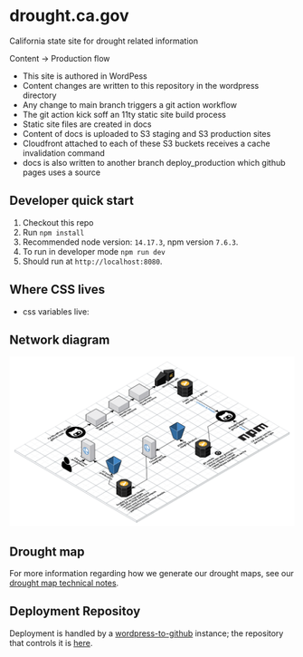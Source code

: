 # drought.ca.gov

California state site for drought related information

Content -> Production flow

- This site is authored in WordPess
- Content changes are written to this repository in the wordpress directory
- Any change to main branch triggers a git action workflow
- The git action kick soff an 11ty static site build process
- Static site files are created in docs
- Content of docs is uploaded to S3 staging and S3 production sites
- Cloudfront attached to each of these S3 buckets receives a cache invalidation command
- docs is also written to another branch deploy_production which github pages uses a source


## Developer quick start
1. Checkout this repo
2. Run `npm install`
3. Recommended node version: `14.17.3`, npm version `7.6.3`.
4. To run in developer mode `npm run dev`
5. Should run at `http://localhost:8080`.

## Where CSS lives

* css variables live: 

## Network diagram

<img src="drought.ca.gov-web-application-architecture.png">

## Drought map

For more information regarding how we generate our drought maps, see our [drought map technical notes](src/py/generate-drought-map/readme.md).

## Deployment Repositoy

Deployment is handled by a [wordpress-to-github](https://www.npmjs.com/package/@cagov/wordpress-to-github) instance; the repository that controls it is [here](https://github.com/cagov/services-wordpress-to-github-drought-ca-gov).
